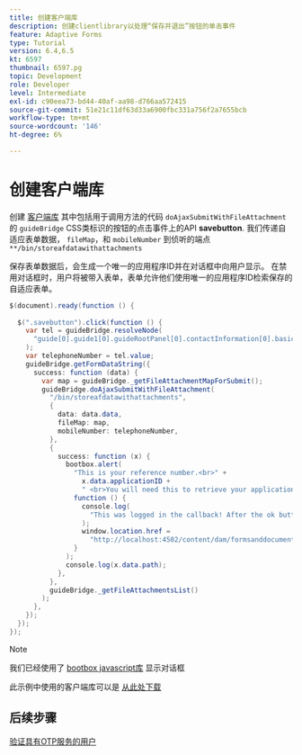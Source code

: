 ```yaml
---
title: 创建客户端库
description: 创建clientlibrary以处理“保存并退出”按钮的单击事件
feature: Adaptive Forms
type: Tutorial
version: 6.4,6.5
kt: 6597
thumbnail: 6597.pg
topic: Development
role: Developer
level: Intermediate
exl-id: c90eea73-bd44-40af-aa98-d766aa572415
source-git-commit: 51e21c11df63d33a6900fbc331a756f2a7655bcb
workflow-type: tm+mt
source-wordcount: '146'
ht-degree: 6%

---
```


# 创建客户端库

创建 [客户端库](https://experienceleague.adobe.com/docs/experience-manager-65/developing/introduction/clientlibs.html) 其中包括用于调用方法的代码 `doAjaxSubmitWithFileAttachment` 的 `guideBridge` CSS类标识的按钮的点击事件上的API **savebutton**.  我们传递自适应表单数据， `fileMap`，和 `mobileNumber` 到侦听的端点 `**/bin/storeafdatawithattachments`

保存表单数据后，会生成一个唯一的应用程序ID并在对话框中向用户显示。 在禁用对话框时，用户将被带入表单，表单允许他们使用唯一的应用程序ID检索保存的自适应表单。

```java
$(document).ready(function () {
  
  $(".savebutton").click(function () {
    var tel = guideBridge.resolveNode(
      "guide[0].guide1[0].guideRootPanel[0].contactInformation[0].basicContact[0].telephoneNumber[0]"
    );
    var telephoneNumber = tel.value;
    guideBridge.getFormDataString({
      success: function (data) {
        var map = guideBridge._getFileAttachmentMapForSubmit();
        guideBridge.doAjaxSubmitWithFileAttachment(
          "/bin/storeafdatawithattachments",
          {
            data: data.data,
            fileMap: map,
            mobileNumber: telephoneNumber,
          },
          {
            success: function (x) {
              bootbox.alert(
                "This is your reference number.<br>" +
                  x.data.applicationID +
                  " <br>You will need this to retrieve your application",
                function () {
                  console.log(
                    "This was logged in the callback! After the ok button was pressed"
                  );
                  window.location.href =
                    "http://localhost:4502/content/dam/formsanddocuments/myaccountform/jcr:content?wcmmode=disabled";
                }
              );
              console.log(x.data.path);
            },
          },
          guideBridge._getFileAttachmentsList()
        );
      },
    });
  });
});
```

>[!NOTE]
> 我们已经使用了 [bootbox javascript库](http://bootboxjs.com/examples.html) 显示对话框

此示例中使用的客户端库可以是 [从此处下载](assets/store-af-with-attachments-client-lib.zip)

## 后续步骤

[验证具有OTP服务的用户](./verify-users-with-otp.md)